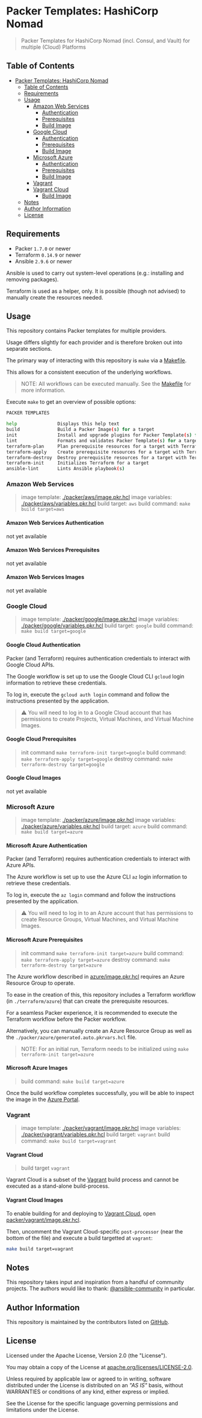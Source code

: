 # Packer Templates: HashiCorp Nomad

> Packer Templates for HashiCorp Nomad (incl. Consul, and Vault) for multiple (Cloud) Platforms

## Table of Contents

- [Packer Templates: HashiCorp Nomad](#packer-templates-hashicorp-nomad)
  - [Table of Contents](#table-of-contents)
  - [Requirements](#requirements)
  - [Usage](#usage)
    - [Amazon Web Services](#amazon-web-services)
      - [Authentication](#amazon-web-services-authentication)
      - [Prerequisites](#amazon-web-services-prerequisites)
      - [Build Image](#amazon-web-services-images)
    - [Google Cloud](#google-cloud)
      - [Authentication](#google-cloud-authentication)
      - [Prerequisites](#google-cloud-prerequisites)
      - [Build Image](#google-cloud-images)
    - [Microsoft Azure](#microsoft-azure)
      - [Authentication](#microsoft-azure-authentication)
      - [Prerequisites](#microsoft-azure-prerequisites)
      - [Build Image](#microsoft-azure-images)
    - [Vagrant](#vagrant)
    - [Vagrant Cloud](#vagrant-cloud)
      - [Build Image](#vagrant-cloud-images)
  - [Notes](#notes)
  - [Author Information](#author-information)
  - [License](#license)

## Requirements

- Packer `1.7.0` or newer
- Terraform `0.14.9` or newer
- Ansible `2.9.6` or newer

Ansible is used to carry out system-level operations (e.g.: installing and removing packages).

Terraform is used as a helper, only. It is possible (though not advised) to manually create the resources needed.

## Usage

This repository contains Packer templates for multiple providers.

Usage differs slightly for each provider and is therefore broken out into separate sections.

The primary way of interacting with this repository is `make` via a [Makefile](./Makefile).

This allows for a consistent execution of the underlying workflows.

> NOTE: All workflows can be executed manually. See the [Makefile](./Makefile) for more information.

Execute `make` to get an overview of possible options:

```sh
PACKER TEMPLATES

help               Displays this help text
build              Build a Packer Image(s) for a target
init               Install and upgrade plugins for Packer Template(s) for a target
lint               Formats and validates Packer Template(s) for a target
terraform-plan     Plan prerequisite resources for a target with Terraform
terraform-apply    Create prerequisite resources for a target with Terraform
terraform-destroy  Destroy prerequisite resources for a target with Terraform
terraform-init     Initializes Terraform for a target
ansible-lint       Lints Ansible playbook(s)
```

### Amazon Web Services

> image template: [./packer/aws/image.pkr.hcl](./packer/aws/image.pkr.hcl)
> image variables: [./packer/aws/variables.pkr.hcl](./packer/aws/variables.pkr.hcl)
> build target: `aws`
> build command: `make build target=aws`

#### Amazon Web Services Authentication

not yet available

#### Amazon Web Services Prerequisites

not yet available

#### Amazon Web Services Images

not yet available

### Google Cloud

> image template: [./packer/google/image.pkr.hcl](./packer/google/image.pkr.hcl)
> image variables: [./packer/google/variables.pkr.hcl](./packer/google/variables.pkr.hcl)
> build target: `google`
> build command: `make build target=google`

#### Google Cloud Authentication

Packer (and Terraform) requires authentication credentials to interact with Google Cloud APIs.

The Google workflow is set up to use the Google Cloud CLI `gcloud` login information to retrieve these credentials.

To log in, execute the `gcloud auth login` command and follow the instructions presented by the application.

> ⚠️ You will need to log in to a Google Cloud account that has permissions to create Projects, Virtual Machines, and Virtual Machine Images.

#### Google Cloud Prerequisites

> init command `make terraform-init target=google`
> build command: `make terraform-apply target=google`
> destroy command: `make terraform-destroy target=google`

#### Google Cloud Images

not yet available

### Microsoft Azure

> image template: [./packer/azure/image.pkr.hcl](./packer/azure/image.pkr.hcl)
> image variables: [./packer/azure/variables.pkr.hcl](./packer/azure/variables.pkr.hcl)
> build target: `azure`
> build command: `make build target=azure`

#### Microsoft Azure Authentication

Packer (and Terraform) requires authentication credentials to interact with Azure APIs.

The Azure workflow is set up to use the Azure CLI `az` login information to retrieve these credentials.

To log in, execute the `az login` command and follow the instructions presented by the application.

> ⚠️ You will need to log in to an Azure account that has permissions to create Resource Groups, Virtual Machines, and Virtual Machine Images.

#### Microsoft Azure Prerequisites

> init command `make terraform-init target=azure`
> build command: `make terraform-apply target=azure`
> destroy command: `make terraform-destroy target=azure`

The Azure workflow described in [azure/image.pkr.hcl](packer/azure/image.pkr.hcl) requires an Azure Resource Group to operate.

To ease in the creation of this, this repository includes a Terraform workflow (in `./terraform/azure`) that can create the prerequisite resources.

For a seamless Packer experience, it is recommended to execute the Terraform workflow before the Packer workflow.

Alternatively, you can manually create an Azure Resource Group as well as the `./packer/azure/generated.auto.pkrvars.hcl` file.

> NOTE: For an initial run, Terraform needs to be initialized using `make terraform-init target=azure`

#### Microsoft Azure Images

> build command: `make build target=azure`

Once the build workflow completes successfully, you will be able to inspect the image in the [Azure Portal](https://portal.azure.com/#blade/HubsExtension/BrowseResource/resourceType/Microsoft.Compute%2Fimages).

### Vagrant

> image template: [./packer/vagrant/image.pkr.hcl](./packer/vagrant/image.pkr.hcl)
> image variables: [./packer/vagrant/variables.pkr.hcl](./packer/vagrant/variables.pkr.hcl)
> build target: `vagrant`
> build command: `make build target=vagrant`

#### Vagrant Cloud

> build target `vagrant`

Vagrant Cloud is a subset of the [Vagrant](#vagrant) build process and cannot be executed as a stand-alone build-process.

#### Vagrant Cloud Images

To enable building for and deploying to [Vagrant Cloud](https://app.vagrantup.com/), open [packer/vagrant/image.pkr.hcl](packer/vagrant/image.pkr.hcl).

Then, uncomment the Vagrant Cloud-specific `post-processor` (near the bottom of the file) and execute a build targetted at `vagrant`:

```sh
make build target=vagrant
```

## Notes

This repository takes input and inspiration from a handful of community projects. The authors would like to thank: [@ansible-community](https://github.com/ansible-community) in particular.

## Author Information

This repository is maintained by the contributors listed on [GitHub](https://github.com/operatehappy/packer-nomad/graphs/contributors).

## License

Licensed under the Apache License, Version 2.0 (the "License").

You may obtain a copy of the License at [apache.org/licenses/LICENSE-2.0](http://www.apache.org/licenses/LICENSE-2.0).

Unless required by applicable law or agreed to in writing, software distributed under the License is distributed on an _"AS IS"_ basis, without WARRANTIES or conditions of any kind, either express or implied.

See the License for the specific language governing permissions and limitations under the License.
